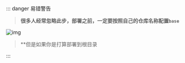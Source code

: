 ::: danger  <Badge type='danger'>易错警告</Badge>

> **很多人经常忽略此步，部署之前，一定要按照自己的仓库名称配置`base`**

![img](/notesPic/202402061715.png)

> **但是如果你是打算部署到根目录


:::

